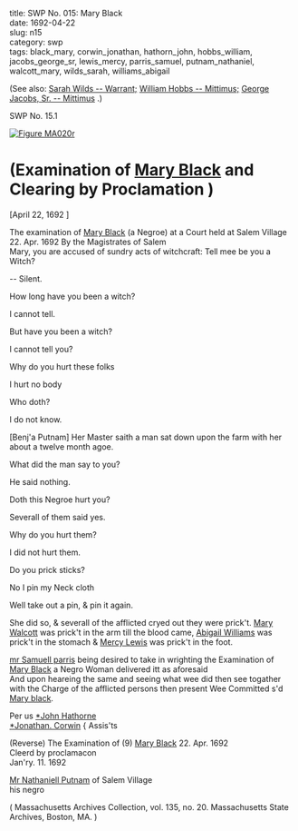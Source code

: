 title: SWP No. 015: Mary Black  
date: 1692-04-22  
slug: n15  
category: swp  
tags: black_mary, corwin_jonathan, hathorn_john, hobbs_william, jacobs_george_sr, lewis_mercy, parris_samuel, putnam_nathaniel, walcott_mary, wilds_sarah, williams_abigail




(See also: [Sarah Wilds -- Warrant;](/n136.html#n136.1) [William Hobbs -- Mittimus;](/n71.html#n71.2) [George Jacobs, Sr. -- Mittimus](/n78.html#n78.2) .)

<div markdown class="doc" id="n15.1">

<div class="doc_id">SWP No. 15.1</div>


<span markdown class="figure">[![Figure MA020r](archives/MA135/small/MA020r.jpg)](archives/MA135/large/MA020r.jpg)</span>

# (Examination of [Mary Black](/tag/black_mary.html) and Clearing by Proclamation )

[April 22, 1692 ]

The examination of [Mary Black](/tag/black_mary.html) (a Negroe) at a Court held at Salem Village 22. Apr. 1692  By the Magistrates of Salem  
Mary, you are accused of sundry acts of witchcraft: Tell mee be you a Witch?

-- Silent. 

How long have you been a witch? 

I cannot tell. 

But have you been a witch? 

I cannot tell you? 

Why do you hurt these folks 

I hurt no body 

Who doth? 

I do not know. 

[Benj'a Putnam] Her Master saith a man sat down upon the farm with her about a  twelve month agoe.

What did the man say to you? 

He said nothing. 

Doth this Negroe hurt you? 

Severall of them said yes. 

Why do you hurt them? 

I did not hurt them. 

Do you prick sticks? 

No I pin my Neck cloth 

Well take out a pin, & pin it again. 

She did so, & severall of the afflicted cryed out they were prick't.  [Mary Walcott](/tag/walcott_mary.html) was prick't in the arm till the blood came, [Abigail Williams](/tag/williams_abigail.html) was prick't in the stomach & [Mercy Lewis](/tag/lewis_mercy.html) was prick't in the foot.

[mr Samuell parris](/tag/parris_samuel.html) being desired to take in wrighting the Examination  of [Mary Black](/tag/black_mary.html) a Negro Woman delivered itt as aforesaid  
And upon heareing the same and seeing what wee did then see togather with the  Charge of the afflicted persons then present Wee Committed s'd  [Mary black](/tag/black_mary.html).

   Per us [*John Hathorne](/tag/hathorn_john.html)  
          [*Jonathan. Corwin](/tag/corwin_jonathan.html) {  Assis'ts 

(Reverse)  The Examination of  (9) [Mary Black](/tag/black_mary.html)  22. Apr. 1692  
Cleerd by proclamacon  
Jan'ry. 11. 1692 

[Mr Nathaniell Putnam](/tag/putnam_nathaniel.html) of Salem Village  
his negro 

( Massachusetts Archives Collection, vol. 135, no. 20. Massachusetts State Archives, Boston, MA. )

</div>
